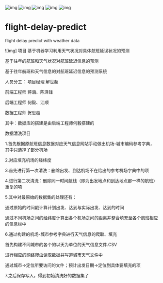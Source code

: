 ![img](https://img.shields.io/apm/l/vim-mode)       ![img](https://img.shields.io/github/contributors/Routhleck/flight-delay-predict)     ![img](https://img.shields.io/github/stars/Routhleck/flight-delay-predict?style=social)    ![img](https://img.shields.io/github/forks/Routhleck/flight-delay-predict?style=social)  ![img](https://img.shields.io/github/watchers/Routhleck/flight-delay-predict?style=social) 
# flight-delay-predict
flight delay predict with weather data
<!-- ALL-CONTRIBUTORS-LIST: START - Do not remove or modify this section -->
<!-- ALL-CONTRIBUTORS-LIST:END -->
![img]
项目
基于机器学习利用天气状况对具体航班延误状况的预测

基于往年的航班和天气状况对航班延迟信息的预测

基于往年航班和天气信息的对航班延迟信息的预测系统

人员分工：
  项目经理 解世超
  
  前端工程师 蒋涵、陈泽锋
  
  后端工程师 何毅、江顺
  
  数据工程师 贺思超
  
  其中：数据库的搭建是由后端工程师何毅搭建的

数据清洗项目

1.首先根据原航班信息数据对应天气信息网站手动做出机场-城市编码参考字典，其中只选择了部分机场

2.对应填充机场的经纬度

3.首先进行第一次清洗：删除出发、到达机场不在给出的参考机场字典中的项

4.进行第二次清洗：删除同一时间航线（即为出发地点和到达地点都一样的航班）重复的项

5.其中对最原始的数据集的处理还有：

  通过原始的时间戳计算计划出发、达到与实际出发、达到的时间
  
  通过不同机场之间的经纬度计算出各个机场之间的距离并整合填充至各个航班相应的信息栏中
  
6.通过构建的机场-城市参考字典进行天气信息的爬取、填充

  首先构建不同城市的各个的以天为单位的天气信息文件.CSV
  
  进行相应的网络爬虫读取数据并写道城市天气文件中
  
  通过城市->定位所要访问的文件；预计出发日期->定位到具体要填充的项
  
7.之后保存写入，得到初始清洗好的数据集了

